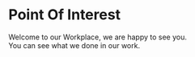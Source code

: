 # Point Of Interest

Welcome to our Workplace, we are happy to see you.<br>
You can see what we done in our work.
